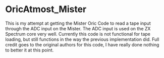 # OricAtmost_Mister

This is my attempt at getting the Mister Oric Code to read a tape input through the ADC input on the Mister. The ADC input is used on the ZX Spectrum core very well. Currently this code is not functional for tape loading, but still functions in the way the previous implementation did. Full credit goes to the original authors for this code, I have really done nothing to better it at this point.
